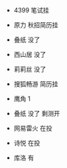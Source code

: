 - 4399 笔试挂
- 原力 秋招简历挂
- 叠纸 没了
- 西山居 没了
- 莉莉丝 没了
- 搜狐畅游 简历挂





















- 鹰角 1
- 叠纸 没了 剩测开
- 网易雷火 在投

- 诗悦    在投
- 库洛 有